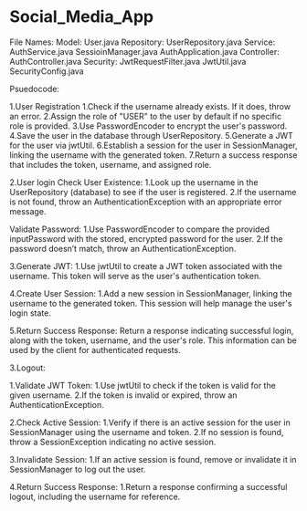# Social_Media_App
File Names:
Model: User.java
Repository: UserRepository.java
Service: AuthService.java
         SessioinManager.java
         AuthApplication.java
Controller: AuthController.java
Security: JwtRequestFilter.java
          JwtUtil.java
          SecurityConfig.java

Psuedocode:

1.User Registration
1.Check if the username already exists. If it does, throw an error.
2.Assign the role of "USER" to the user by default if no specific role is provided.
3.Use PasswordEncoder to encrypt the user's password.
4.Save the user in the database through UserRepository.
5.Generate a JWT for the user via jwtUtil.
6.Establish a session for the user in SessionManager, linking the username with the generated token.
7.Return a success response that includes the token, username, and assigned role.

2.User login
Check User Existence:
1.Look up the username in the UserRepository (database) to see if the user is registered.
2.If the username is not found, throw an AuthenticationException with an appropriate error message.

Validate Password:
1.Use PasswordEncoder to compare the provided inputPassword with the stored, encrypted password for the user.
2.If the password doesn’t match, throw an AuthenticationException.

3.Generate JWT:
1.Use jwtUtil to create a JWT token associated with the username. This token will serve as the user's authentication token.

4.Create User Session:
1.Add a new session in SessionManager, linking the username to the generated token. This session will help manage the user's login state.

5.Return Success Response:
Return a response indicating successful login, along with the token, username, and the user's role. This information can be used by the client for authenticated requests.

3.Logout:

1.Validate JWT Token:
1.Use jwtUtil to check if the token is valid for the given username.
2.If the token is invalid or expired, throw an AuthenticationException.

2.Check Active Session:
1.Verify if there is an active session for the user in SessionManager using the username and token.
2.If no session is found, throw a SessionException indicating no active session.

3.Invalidate Session:
1.If an active session is found, remove or invalidate it in SessionManager to log out the user.

4.Return Success Response:
1.Return a response confirming a successful logout, including the username for reference.


